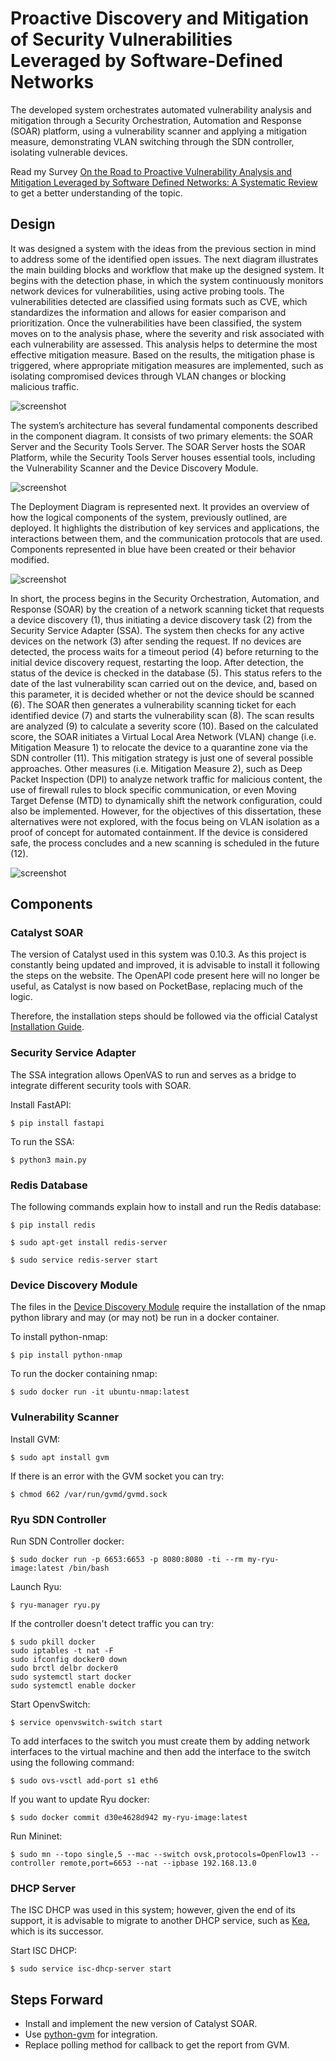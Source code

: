 # Proactive Discovery and Mitigation of Security Vulnerabilities Leveraged by Software-Defined Networks

The developed system orchestrates automated vulnerability analysis and mitigation through a Security Orchestration, Automation and Response (SOAR) platform, using a vulnerability scanner and applying a mitigation measure, demonstrating VLAN switching through the SDN controller, isolating vulnerable devices.

Read my Survey [On the Road to Proactive Vulnerability Analysis and Mitigation Leveraged by Software Defined Networks: A Systematic Review](https://ieeexplore.ieee.org/document/10599429) to get a better understanding of the topic.

## Design

It was designed a system with the ideas from the previous section in mind to address some of the identified open issues. The next diagram illustrates the main building blocks and workflow that make up the designed system. It begins with the detection phase, in which the system continuously monitors network devices for vulnerabilities, using active probing tools. The vulnerabilities detected are classified using formats such as CVE, which standardizes the information and allows for easier comparison and prioritization. Once the vulnerabilities have been classified, the system moves on to the analysis phase, where the severity and risk associated with each vulnerability are assessed. This analysis helps to determine the most effective mitigation measure. Based on the results, the mitigation phase is triggered, where appropriate mitigation measures are implemented, such as isolating compromised devices through VLAN changes or blocking malicious traffic.

![screenshot](Figures/simple_flow.png)

The system’s architecture has several fundamental components described in the component diagram. It consists of two primary elements: the SOAR Server and the Security Tools Server. The SOAR Server hosts the SOAR Platform, while the Security Tools Server houses essential tools, including the Vulnerability Scanner and the Device Discovery Module.

![screenshot](Figures/components.png)

The Deployment Diagram is represented next. It provides an overview of how the logical components of the system, previously outlined, are deployed. It highlights the distribution of key services and applications, the interactions between them, and the communication protocols that are used. Components represented in blue have been created or their behavior modified.

![screenshot](Figures/deployment_diagram.png)

In short, the process begins in the Security Orchestration, Automation, and Response (SOAR) by the creation of a network scanning ticket that requests a device discovery (1), thus initiating a device discovery task (2) from the Security Service Adapter (SSA). The system then checks for any active devices on the network (3) after sending the request. If no devices are detected, the process waits for a timeout period (4) before returning to the initial device discovery request, restarting the loop. After detection, the status of the device is checked in the database (5). This status refers to the date of the last vulnerability scan carried out on the device, and, based on this parameter, it is decided whether or not the device should be scanned (6). The SOAR then generates a vulnerability scanning ticket for each identified device (7) and starts the vulnerability scan (8). The scan results are analyzed (9) to calculate a severity score (10). Based on the calculated score, the SOAR initiates a Virtual Local Area Network (VLAN) change (i.e. Mitigation Measure 1) to relocate the device to a quarantine zone via the SDN controller (11). This mitigation strategy is just one of several possible approaches. Other measures (i.e. Mitigation Measure 2), such as Deep Packet Inspection (DPI) to analyze network traffic for malicious content, the use of firewall rules to block specific communication, or even Moving Target Defense (MTD) to dynamically shift the network configuration, could also be implemented. However, for the objectives of this dissertation, these alternatives were not explored, with the focus being on VLAN isolation as a proof of concept for automated containment. If the device is considered safe, the process concludes and a new scanning is scheduled in the future (12).

![screenshot](Figures/activity_diagram.png)

## Components 

### Catalyst SOAR

The version of Catalyst used in this system was 0.10.3. As this project is constantly being updated and improved, it is advisable to install it following the steps on the website. The OpenAPI code present here will no longer be useful, as Catalyst is now based on PocketBase, replacing much of the logic.

Therefore, the installation steps should be followed via the official Catalyst [Installation Guide](https://catalyst.security-brewery.com/docs/catalyst/admin/install).

### Security Service Adapter

The SSA integration allows OpenVAS to run and serves as a bridge to integrate different security tools with SOAR.

Install FastAPI:
```console
$ pip install fastapi
```

To run the SSA:
```console
$ python3 main.py
```

### Redis Database

The following commands explain how to install and run the Redis database:

```console
$ pip install redis 
```

```console
$ sudo apt-get install redis-server
```

```console
$ sudo service redis-server start
```

### Device Discovery Module

The files in the [Device Discovery Module](https://github.com/linuxer1337/sdn-vuln/tree/main/Device%20Discovery) require the installation of the nmap python library and may (or may not) be run in a docker container.

To install python-nmap:
```console
$ pip install python-nmap
```

To run the docker containing nmap:
```console
$ sudo docker run -it ubuntu-nmap:latest
```

### Vulnerability Scanner

Install GVM:
```console
$ sudo apt install gvm
```

If there is an error with the GVM socket you can try: 
```console
$ chmod 662 /var/run/gvmd/gvmd.sock
```
### Ryu SDN Controller

Run SDN Controller docker:
```console
$ sudo docker run -p 6653:6653 -p 8080:8080 -ti --rm my-ryu-image:latest /bin/bash 
```
Launch Ryu:
```console
$ ryu-manager ryu.py
```

If the controller doesn't detect traffic you can try:
```console
$ sudo pkill docker                                                                                                         
sudo iptables -t nat -F
sudo ifconfig docker0 down
sudo brctl delbr docker0
sudo systemctl start docker
sudo systemctl enable docker
```

Start OpenvSwitch:
```console
$ service openvswitch-switch start 
```

To add interfaces to the switch you must create them by adding network interfaces to the virtual machine and then add the interface to the switch using the following command:
```console
$ sudo ovs-vsctl add-port s1 eth6
```

If you want to update Ryu docker:
```console
$ sudo docker commit d30e4628d942 my-ryu-image:latest 
```

Run Mininet:
```console
$ sudo mn --topo single,5 --mac --switch ovsk,protocols=OpenFlow13 --controller remote,port=6653 --nat --ipbase 192.168.13.0
```

### DHCP Server

The ISC DHCP was used in this system; however, given the end of its support, it is advisable to migrate to another DHCP service, such as [Kea](https://www.isc.org/kea/), which is its successor.

Start ISC DHCP:
```console
$ sudo service isc-dhcp-server start 
```

## Steps Forward

- Install and implement the new version of Catalyst SOAR.
- Use [python-gvm](https://greenbone.github.io/python-gvm/) for integration.
- Replace polling method for callback to get the report from GVM.






